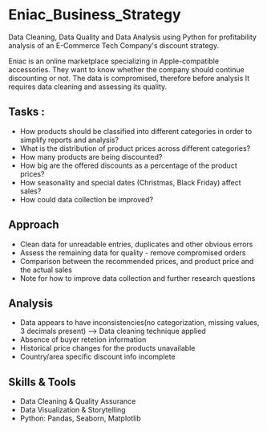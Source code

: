 # Eniac_Business_Strategy
Data Cleaning, Data Quality and Data Analysis using Python for profitability analysis of an E-Commerce Tech Company's discount strategy.

Eniac is an online marketplace specializing in Apple-compatible accessories. They want to know whether the company should continue discounting or not. The data is compromised, therefore before analysis It requires data cleaning and assessing its quality.

## Tasks :

- How products should be classified into different categories in order to simplify reports and analysis?
- What is the distribution of product prices across different categories?
- How many products are being discounted?
- How big are the offered discounts as a percentage of the product prices?
- How seasonality and special dates (Christmas, Black Friday) affect sales?
- How could data collection be improved?

## Approach

- Clean data for unreadable entries, duplicates and other obvious errors
- Assess the remaining data for quality - remove compromised orders
- Comparison between the recommended prices, and product price and the actual sales
- Note for how to improve data collection and further research questions

## Analysis

- Data appears to have inconsistencies(no categorization, missing values, 3 decimals present) --> Data cleaning technique applied
- Absence of buyer retetion information
- Historical price changes for the products unavailable
- Country/area specific discount info incomplete

## Skills & Tools
- Data Cleaning & Quality Assurance
- Data Visualization & Storytelling
- Python: Pandas, Seaborn, Matplotlib

